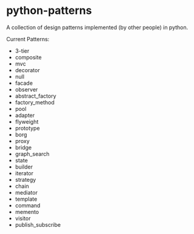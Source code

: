 python-patterns
===============

A collection of design patterns implemented (by other people) in python.

Current Patterns:

* 3-tier
* composite
* mvc
* decorator
* null
* facade
* observer
* abstract_factory
* factory_method
* pool
* adapter
* flyweight
* prototype
* borg
* proxy
* bridge
* graph_search
* state
* builder
* iterator
* strategy
* chain
* mediator
* template
* command
* memento
* visitor
* publish_subscribe
